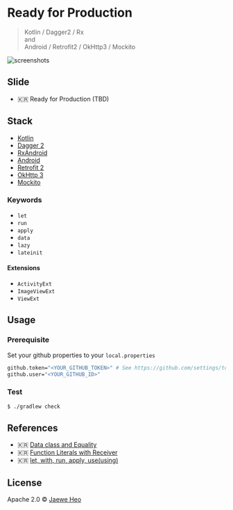 # Ready for Production

> Kotlin / Dagger2 / Rx  
> and  
> Android / Retrofit2 / OkHttp3 / Mockito

![screenshots][screenshots]


## Slide

- :kr: Ready for Production (TBD)


## Stack

- [Kotlin][kotlin]
- [Dagger 2][dagger2]
- [RxAndroid][rx-android]
- [Android][android]
- [Retrofit 2][retrofit]
- [OkHttp 3][okhttp]
- [Mockito][mockito]


### Keywords

- `let`
- `run`
- `apply`
- `data`
- `lazy`
- `lateinit`

#### Extensions

- `ActivityExt`
- `ImageViewExt`
- `ViewExt`


## Usage

### Prerequisite

Set your github properties to your `local.properties`

```sh
github.token="<YOUR_GITHUB_TOKEN>" # See https://github.com/settings/tokens
github.user="<YOUR_GITHUB_ID>"
```

### Test

```sh
$ ./gradlew check
```


## References

- :kr: [Data class and Equality](http://goo.gl/YeoDXk)
- :kr: [Function Literals with Receiver](http://goo.gl/1bvmJ3)
- :kr: [let, with, run, apply, use(using)](http://goo.gl/fZaytO)


## License

Apache 2.0 © [Jaewe Heo](http://import.re)











[screenshots]: https://cloud.githubusercontent.com/assets/1744446/13403243/731330d0-df57-11e5-81b2-70991cff458d.png
[kotlin]: https://kotlinlang.org/
[dagger2]: https://github.com/google/dagger
[rx-android]: https://github.com/ReactiveX/RxAndroid
[android]: http://developer.android.com/
[retrofit]: https://github.com/square/retrofit
[okhttp]: https://github.com/square/okhttp
[mockito]: https://github.com/mockito/mockito
